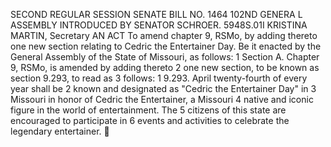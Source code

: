 SECOND REGULAR SESSION
SENATE BILL NO. 1464
102ND GENERA L ASSEMBLY
INTRODUCED BY SENATOR SCHROER.
5948S.01I KRISTINA MARTIN, Secretary
AN ACT
To amend chapter 9, RSMo, by adding thereto one new section relating to Cedric the Entertainer
Day.
Be it enacted by the General Assembly of the State of Missouri, as follows:
1 Section A. Chapter 9, RSMo, is amended by adding thereto
2 one new section, to be known as section 9.293, to read as
3 follows:
1 9.293. April twenty-fourth of every year shall be
2 known and designated as "Cedric the Entertainer Day" in
3 Missouri in honor of Cedric the Entertainer, a Missouri
4 native and iconic figure in the world of entertainment. The
5 citizens of this state are encouraged to participate in
6 events and activities to celebrate the legendary entertainer.
